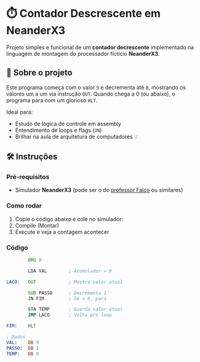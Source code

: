 # ⏱️ Contador Descrescente em NeanderX3

Projeto simples e funcional de um **contador decrescente** implementado na linguagem de montagem do processador fictício **NeanderX3**.

## 🧠 Sobre o projeto

Este programa começa com o valor `9` e decrementa até `0`, mostrando os valores um a um via instrução `OUT`. Quando chega a 0 (ou abaixo), o programa para com um glorioso `HLT`.

Ideal para:
- Estudo de lógica de controle em assembly
- Entendimento de loops e flags (`JN`)
- Brilhar na aula de arquitetura de computadores 💡

## 🛠️ Instruções

### Pré-requisitos
- Simulador **NeanderX3** (pode ser o do [professor Falco](http://www.inf.ufsc.br/~bosco.sobral/ensino/ine5346/SimuladorNeander3.html) ou similares)

### Como rodar

1. Copie o código abaixo e cole no simulador:
2. Compile (Montar)
3. Execute e veja a contagem acontecer

### Código

```asm
        ORG 0

        LDA VAL        ; Acumulador = 9

LACO:   OUT            ; Mostra valor atual

        SUB PASSO      ; Decrementa 1
        JN FIM         ; Se < 0, para

        STA TEMP       ; Guarda valor atual
        JMP LACO       ; Volta pro loop

FIM:    HLT

; Dados
VAL:    DB 9
PASSO:  DB 1
TEMP:   DB 0
